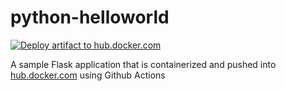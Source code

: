 # python-helloworld

[![Deploy artifact to hub.docker.com](https://github.com/guillermo-ampie/python-helloworld/actions/workflows/docker-build.yml/badge.svg)](https://github.com/guillermo-ampie/python-helloworld/actions/workflows/docker-build.yml)

A sample Flask application that is containerized and pushed into [hub.docker.com](https://hub.docker.com) using Github Actions
